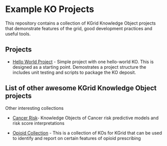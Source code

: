 # Example KO Projects
This repository contains a collection of KGrid Knowledge Object projects that demonstrate features 
of the grid, good development practices and useful tools.

## Projects 
* [Hello World Project](hello-world-project) - Simple project with one hello-world KO.  This is designed
 as a starting point. Demostrates a project structure the includes unit testing and scripts to package
 the KO deposit.

## List of other awesome KGrid Knowledge Object projects
Other interesting collections

* [Cancer Risk](https://github.com/kgrid-objects/cancer-risk)- Knowledge Objects of Cancer risk 
predictive models and risk score interpretations

* [Opioid Collection](https://github.com/kgrid-objects/mopen-opioid-collection) - This is a collection 
of KOs for KGrid that can be used to identify and report on certain features of opioid prescribing
